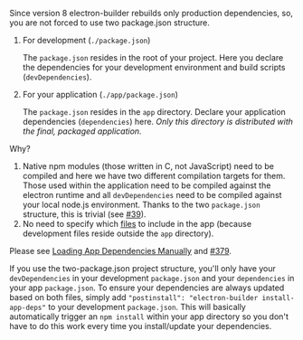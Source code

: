 Since version 8 electron-builder rebuilds only production dependencies, so, you are not forced to use two package.json structure.

1. For development (`./package.json`)

   The `package.json` resides in the root of your project. Here you declare the dependencies for your development environment and build scripts (`devDependencies`).

2. For your application (`./app/package.json`)

   The `package.json` resides in the `app` directory. Declare your application dependencies (`dependencies`) here. *Only this directory is distributed with the final, packaged application.*

Why?

1. Native npm modules (those written in C, not JavaScript) need to be compiled and here we have two different compilation targets for them. Those used within the application need to be compiled against the electron runtime and all `devDependencies` need to be compiled against your local node.js environment. Thanks to the two `package.json` structure, this is trivial (see [#39](https://github.com/electron-userland/electron-builder/issues/39)).
2. No need to specify which [files](../configuration/configuration.md#Configuration-files) to include in the app (because development files reside outside the `app` directory).

Please see [Loading App Dependencies Manually](loading-app-dependencies-manually.md) and [#379](https://github.com/electron-userland/electron-builder/issues/379#issuecomment-218503881).

If you use the two-package.json project structure, you'll only have your `devDependencies` in your development `package.json` and your `dependencies` in your app `package.json`. To ensure your dependencies are always updated based on both files, simply add `"postinstall": "electron-builder install-app-deps"` to your development `package.json`. This will basically automatically trigger an `npm install` within your app directory so you don't have to do this work every time you install/update your dependencies.
